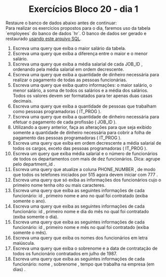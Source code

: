 <h1 align="center">Exercícios Bloco 20 - dia 1</h1>

<p>Restaure o banco de dados abaixo antes de continuar:<br/>
Para realizar os exercícios propostos para o dia, faremos uso da tabela `employees` do banco de dados `hr`. O banco de dados ser gerado e restaurado <a href="https://s3.us-east-2.amazonaws.com/assets.app.betrybe.com/back-end/sql/hr-cebf8bc2a5bb252bc470ae28943604c6.sql">usando este arquivo SQL</a>.</p>

1. Escreva uma query que exiba o maior salário da tabela.
2. Escreva uma query que exiba a diferença entre o maior e o menor salário.
3. Escreva uma query que exiba a média salarial de cada JOB_ID , ordenando pela média salarial em ordem decrescente.
4. Escreva uma query que exiba a quantidade de dinheiro necessária para realizar o pagamento de todas as pessoas funcionárias.
5. Escreva uma query que exiba quatro informações: o maior salário, o menor salário, a soma de todos os salários e a média dos salários. Todos os valores devem ser formatados para ter apenas duas casas decimais.
6. Escreva uma query que exiba a quantidade de pessoas que trabalham como pessoas programadoras ( IT_PROG ).
7. Escreva uma query que exiba a quantidade de dinheiro necessária para efetuar o pagamento de cada profissão ( JOB_ID ).
8. Utilizando a query anterior, faça as alterações para que seja exibido somente a quantidade de dinheiro necessária para cobrir a folha de pagamento das pessoas programadoras ( IT_PROG ).
9. Escreva uma query que exiba em ordem decrescente a média salarial de todos os cargos, exceto das pessoas programadoras ( IT_PROG ).
10. Escreva um query que exiba média salarial e o número de funcionários de todos os departamentos com mais de dez funcionários. Dica: agrupe pelo department_id .
11. Escreva uma query que atualize a coluna PHONE_NUMBER , de modo que todos os telefones iniciados por 515 agora devem iniciar com 777 .
12. Escreva uma query que só exiba as informações dos funcionários cujo o primeiro nome tenha oito ou mais caracteres.
13. Escreva uma query que exiba as seguintes informações de cada funcionário: id , primeiro nome e ano no qual foi contratado (exiba somente o ano).
14. Escreva uma query que exiba as seguintes informações de cada funcionário: id , primeiro nome e dia do mês no qual foi contratado (exiba somente o dia).
15. Escreva uma query que exiba as seguintes informações de cada funcionário: id , primeiro nome e mês no qual foi contratado (exiba somente o mês).
16. Escreva uma query que exiba os nomes dos funcionários em letra maiúscula.
17. Escreva uma query que exiba o sobrenome e a data de contratação de todos os funcionário contratados em julho de 1987.
18. Escreva uma query que exiba as seguintes informações de cada funcionário: nome , sobrenome , tempo que trabalha na empresa (em dias) .